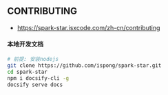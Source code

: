 ## CONTRIBUTING

- https://spark-star.isxcode.com/zh-cn/contributing

#### 本地开发文档

```bash
# 前提: 安装nodejs
git clone https://github.com/ispong/spark-star.git
cd spark-star
npm i docsify-cli -g
docsify serve docs
```
